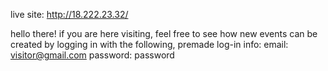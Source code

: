 live site: http://18.222.23.32/

hello there!
if you are here visiting, feel free to see how new events can be created by logging in with the following, premade log-in info:
  email: visitor@gmail.com
  password: password

